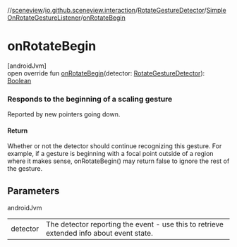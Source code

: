 //[sceneview](../../../../index.md)/[io.github.sceneview.interaction](../../index.md)/[RotateGestureDetector](../index.md)/[SimpleOnRotateGestureListener](index.md)/[onRotateBegin](on-rotate-begin.md)

# onRotateBegin

[androidJvm]\
open override fun [onRotateBegin](on-rotate-begin.md)(detector: [RotateGestureDetector](../index.md)): [Boolean](https://kotlinlang.org/api/latest/jvm/stdlib/kotlin/-boolean/index.html)

###  Responds to the beginning of a scaling gesture

Reported by new pointers going down.

#### Return

Whether or not the detector should continue recognizing this gesture. For example, if a gesture is beginning with a focal point outside of a region where it makes sense, onRotateBegin() may return false to ignore the rest of the gesture.

## Parameters

androidJvm

| | |
|---|---|
| detector | The detector reporting the event - use this to retrieve extended info about event state. |
